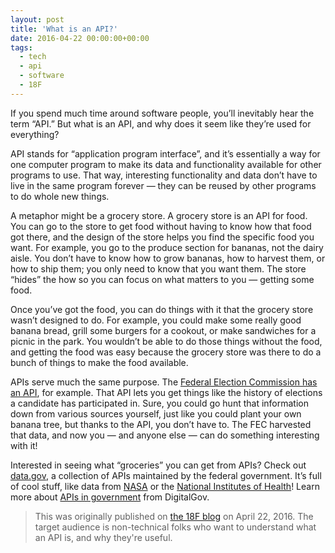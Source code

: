 ```yaml
---
layout: post
title: 'What is an API?'
date: 2016-04-22 00:00:00+00:00
tags:
  - tech
  - api
  - software
  - 18F
---
```


If you spend much time around software people, you’ll
inevitably hear the term “API.” But what is an API, and why
does it seem like they’re used for everything?

API stands for “application program interface”, and it’s
essentially a way for one computer program to make its data
and functionality available for other programs to use. That
way, interesting functionality and data don’t have to live
in the same program forever — they can be reused by other
programs to do whole new things.

A metaphor might be a grocery store. A grocery store is an API
for food. You can go to the store to get food without having
to know how that food got there, and the design of the store
helps you find the specific food you want. For example, you
go to the produce section for bananas, not the dairy aisle.
You don’t have to know how to grow bananas, how to harvest
them, or how to ship them; you only need to know that you
want them. The store “hides” the how so you can focus on
what matters to you — getting some food.

Once you’ve got the food, you can do things with it that the
grocery store wasn’t designed to do. For example, you could
make some really good banana bread, grill some burgers for a
cookout, or make sandwiches for a picnic in the park. You
wouldn’t be able to do those things without the food, and
getting the food was easy because the grocery store was there
to do a bunch of things to make the food available.

APIs serve much the same purpose. The
[Federal Election Commission has an API](https://api.open.fec.gov/developers/),
for example. That API lets you get things like the history of
elections a candidate has participated in. Sure, you could go
hunt that information down from various sources yourself, just
like you could plant your own banana tree, but thanks to the
API, you don’t have to. The FEC harvested that data, and now
you — and anyone else — can do something interesting with it!

Interested in seeing what “groceries” you can get from APIs?
Check out [data.gov](https://api.data.gov/), a collection of
APIs maintained by the federal government. It’s full of cool
stuff, like data from [NASA](https://api.data.gov/docs/nasa/)
or the [National Institutes of Health](https://api.data.gov/docs/nih/)!
Learn more about
[APIs in government](https://www.digitalgov.gov/2013/04/30/apis-in-government/)
from DigitalGov.

> This was originally published on
> [the 18F blog](https://18f.gsa.gov/2016/04/22/what-is-an-api/)
> on April 22, 2016. The target audience is non-technical folks
> who want to understand what an API is, and why they're
> useful.
